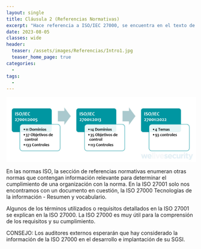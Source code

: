 ```yaml
---
layout: single
title: Cláusula 2 (Referencias Normativas)
excerpt: "Hace referencia a ISO/IEC 27000, se encuentra en el texto de la norma de tal manera que parte o la totalidad de su contenido constituye requisitos de este documento. Para las referencias que contienen fecha, solo se aplica la edición que se cita. Para las referencias sin fecha, se aplica la última edición del documento de referencia, incluidas sus modificaciones."
date: 2023-08-05
classes: wide
header:
  teaser: /assets/images/Referencias/Intro1.jpg
  teaser_home_page: true
categories:
  - 
tags:
  - 
---
```


![](/assets/images/Referencias/Intro2.jpg)

En las normas ISO, la sección de referencias normativas enumeran otras normas que contengan información relevante para determinar el cumplimiento de una organización con la norma. En la ISO 27001 solo nos encontramos con un documento en cuestión, la ISO 27000 Tecnologías de la información - Resumen y vocabulario.

Algunos de los términos utilizados o requisitos detallados en la ISO 27001 se explican en la ISO 27000. La ISO 27000 es muy útil para la comprensión de los requisitos y su cumplimiento.

CONSEJO: Los auditores externos esperarán que hay considerado la información de la ISO 27000 en el desarrollo e implantación de su SGSI.
